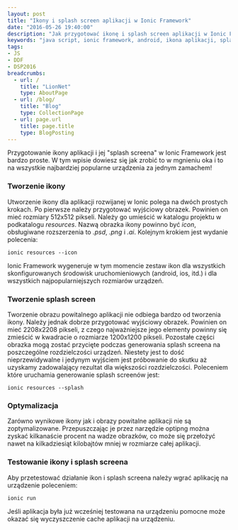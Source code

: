 ```yaml
---
layout: post
title: "Ikony i splash screen aplikacji w Ionic Framework"
date: "2016-05-26 19:40:00"
description: "Jak przygotować ikonę i splash screen aplikacji w Ionic Framework?"
keywords: "java script, ionic framework, android, ikona aplikacji, splash screen"
tags:
- JS
- DDF
- DSP2016
breadcrumbs:
  - url: /
    title: "LionNet"
    type: AboutPage
  - url: /blog/
    title: "Blog"
    type: CollectionPage
  - url: page.url
    title: page.title
    type: BlogPosting
---
```


Przygotowanie ikony aplikacji i jej "splash screena" w Ionic Framework jest bardzo 
proste. W tym wpisie dowiesz się jak zrobić to w mgnieniu oka i to na wszystkie
najbardziej popularne urządzenia za jednym zamachem!

### Tworzenie ikony

Utworzenie ikony dla aplikacji rozwijanej w Ionic polega na dwóch prostych krokach.
Po pierwsze należy przygotować wyjściowy obrazek. Powinien on mieć rozmiary 512x512
pikseli. Należy go umieścić w katalogu projektu w podkatalogu *resources*. Nazwą
obrazka ikony powinno być *icon*, obsługiwane rozszerzenia to *.psd*, *.png* i 
*.ai*. Kolejnym krokiem jest wydanie polecenia:

    ionic resources --icon

Ionic Framework wygeneruje w tym momencie zestaw ikon dla wszystkich skonfigurowanych
środowisk uruchomieniowych (android, ios, itd.) i dla wszystkich najpopularniejszych
rozmiarów urządzeń.

### Tworzenie splash screen

Tworzenie obrazu powitalnego aplikacji nie odbiega bardzo od tworzenia ikony.
Należy jednak dobrze przygotować wyjściowy obrazek. Powinien on mieć 2208x2208
pikseli, z czego najważniejsze jego elementy powinny się zmieścić w kwadracie
o rozmiarze 1200x1200 pikseli. Pozostałe części obrazka mogą zostać przycięte 
podczas generowania splash screena na poszczególne rozdzielczości urządzeń.
Niestety jest to dość nieprzewidywalne i jedynym wyjściem jest próbowanie do skutku
aż uzyskamy zadowalający rezultat dla większości rozdzielczości. Poleceniem
które uruchamia generowanie splash screenów jest:

    ionic resources --splash

### Optymalizacja

Zarówno wynikowe ikony jak i obrazy powitalne aplikacji nie są zoptymalizowane.
Przepuszczając je przez narzędzie optipng można zyskać kilkanaście procent na wadze
obrazków, co może się przełożyć nawet na kilkadziesiąt kilobajtów mniej w 
rozmiarze całej aplikacji.

### Testowanie ikony i splash screena

Aby przetestować działanie ikon i splash screena należy wgrać aplikację na urządzenie
poleceniem:

    ionic run

Jeśli aplikacja była już wcześniej testowana na urządzeniu pomocne może okazać
się wyczyszczenie cache aplikacji na urządzeniu.

